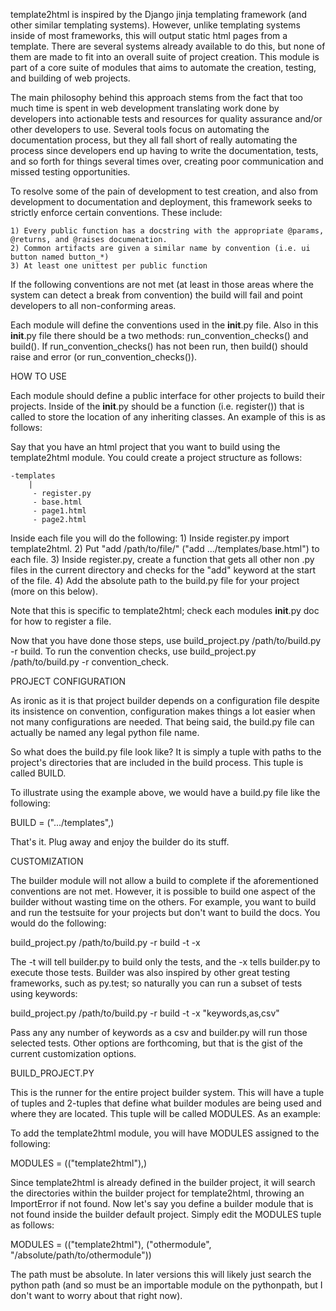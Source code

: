 template2html is inspired by the Django jinja templating framework (and other similar templating systems). However, 
unlike templating systems inside of most frameworks, this will output static html pages from a template. There are several
systems already available to do this, but none of them are made to fit into an overall suite of project creation. This
module is part of a core suite of modules that aims to automate the creation, testing, and building of web projects.

The main philosophy behind this approach stems from the fact that too much time is spent in web development translating
work done by developers into actionable tests and resources for quality assurance and/or other developers to use. Several
tools focus on automating the documentation process, but they all fall short of really automating the process since
developers end up having to write the documentation, tests, and so forth for things several times over, creating poor
communication and missed testing opportunities.

To resolve some of the pain of development to test creation, and also from development to documentation and deployment,
this framework seeks to strictly enforce certain conventions. These include:

	1) Every public function has a docstring with the appropriate @params, @returns, and @raises documenation.
	2) Common artifacts are given a similar name by convention (i.e. ui button named button_*)
	3) At least one unittest per public function
	
If the following conventions are not met (at least in those areas where the system can detect a break from convention) the
build will fail and point developers to all non-conforming areas.

Each module will define the conventions used in the __init__.py file. Also in this __init__.py file there should be a
two methods: run_convention_checks() and build(). If run_convention_checks() has not been run, then build() should raise
and error (or run_convention_checks()).

HOW TO USE

Each module should define a public interface for other projects to build their projects. Inside of the __init__.py should
be a function (i.e. register()) that is called to store the location of any inheriting classes. An example of this is as follows:

Say that you have an html project that you want to build using the template2html module. You could create a project structure
as follows:

	-templates
		|
		 - register.py
		 - base.html
		 - page1.html
		 - page2.html
		
Inside each file you will do the following:
	1) Inside register.py import template2html.
	2) Put "add /path/to/file/" ("add .../templates/base.html") to each file.
	3) Inside register.py, create a function that gets all other non .py files in the current directory and checks for the "add"
	   keyword at the start of the file.
	4) Add the absolute path to the build.py file for your project (more on this below).

Note that this is specific to template2html; check each modules __init__.py doc for how to register a file.

Now that you have done those steps, use build_project.py /path/to/build.py -r build. To run the convention checks, use build_project.py /path/to/build.py -r convention_check.

PROJECT CONFIGURATION

As ironic as it is that project builder depends on a configuration file despite its insistence on convention, configuration
makes things a lot easier when not many configurations are needed. That being said, the build.py file can actually be
named any legal python file name.

So what does the build.py file look like? It is simply a tuple with paths to the project's directories that are
included in the build process. This tuple is called BUILD.

To illustrate using the example above, we would have a build.py file like the following:

BUILD = (".../templates",)

That's it. Plug away and enjoy the builder do its stuff.

CUSTOMIZATION

The builder module will not allow a build to complete if the aforementioned conventions are not met. However, it is possible
to build one aspect of the builder without wasting time on the others. For example, you want to build and run the testsuite
for your projects but don't want to build the docs. You would do the following:

build_project.py /path/to/build.py -r build -t -x

The -t will tell builder.py to build only the tests, and the -x tells builder.py to execute those tests. Builder was also
inspired by other great testing frameworks, such as py.test; so naturally you can run a subset of tests using keywords:

build_project.py /path/to/build.py -r build -t -x "keywords,as,csv"

Pass any any number of keywords as a csv and builder.py will run those selected tests. Other options are forthcoming, but
that is the gist of the current customization options.

BUILD_PROJECT.PY

This is the runner for the entire project builder system. This will have a tuple of tuples and 2-tuples that define
what builder modules are being used and where they are located. This tuple will be called MODULES. As an example:

To add the template2html module, you will have MODULES assigned to the following:

MODULES = (("template2html"),)

Since template2html is already defined in the builder project, it will search the directories within the builder project
for template2html, throwing an ImportError if not found. Now let's say you define a builder module that is not found inside
the builder default project. Simply edit the MODULES tuple as follows:

MODULES = (("template2html"), ("othermodule", "/absolute/path/to/othermodule"))

The path must be absolute. In later versions this will likely just search the python path (and so must be an importable
module on the pythonpath, but I don't want to worry about that right now).